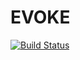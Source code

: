 # EVOKE
[![Build Status](https://travis-ci.org/EvokeNet/evoke_on_rails.svg?branch=master)](https://travis-ci.org/EvokeNet/evoke_on_rails)
